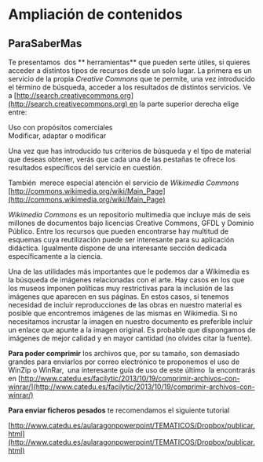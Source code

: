 # Ampliación de contenidos

## ParaSaberMas

Te presentamos  dos ** herramientas** que pueden serte útiles, si quieres acceder a distintos tipos de recursos desde un solo lugar. La primera es un servicio de la propia _Creative Commons_ que te permite, una vez introducido el término de búsqueda, acceder a los resultados de distintos servicios. Ve a [http://search.creativecommons.org](http://search.creativecommons.org) en la parte superior derecha elige entre: 

Uso con propósitos comerciales  
Modificar, adaptar o modificar

  
Una vez que has introducido tus criterios de búsqueda y el tipo de material que deseas obtener, verás que cada una de las pestañas te ofrece los resultados específicos del servicio en cuestión.

También  merece especial atención el servicio de _Wikimedia Commons_ [http://commons.wikimedia.org/wiki/Main_Page](http://commons.wikimedia.org/wiki/Main_Page)

_Wikimedia Commons_ es un repositorio multimedia que incluye más de seis millones de documentos bajo licencias Creative Commons, GFDL y Dominio Público. Entre los recursos que pueden encontrarse hay multitud de esquemas cuya reutilización puede ser interesante para su aplicación didáctica. Igualmente dispone de una interesante sección dedicada específicamente a la ciencia.

Una de las utilidades más importantes que le podemos dar a Wikimedia es la búsqueda de imágenes relacionadas con el arte. Hay casos en los que los museos imponen políticas muy restrictivas para la inclusión de las imágenes que aparecen en sus páginas. En estos casos, si tenemos necesidad de incluir reproducciones de las obras en nuestro material es posible que encontremos imágenes de las mismas en Wikimedia. Si no necesitamos incrustar la imagen en nuestro documento es preferible incluir un enlace que apunte a la imagen original. Es probable que dispongamos de imágenes de mejor calidad y en mayor cantidad (no olvides citar la fuente).

**Para poder comprimir** los archivos que, por su tamaño, son demasiado grandes para enviarlos por correo electrónico te proponemos el uso de WinZip o WinRar,  una interesante guía de uso de este último  la encontrarás en [http://www.catedu.es/facilytic/2013/10/19/comprimir-archivos-con-winrar/](http://www.catedu.es/facilytic/2013/10/19/comprimir-archivos-con-winrar/)

**Para enviar ficheros pesados** te recomendamos el siguiente tutorial 

[http://www.catedu.es/aularagonpowerpoint/TEMATICOS/Dropbox/publicar.html](http://www.catedu.es/aularagonpowerpoint/TEMATICOS/Dropbox/publicar.html)

